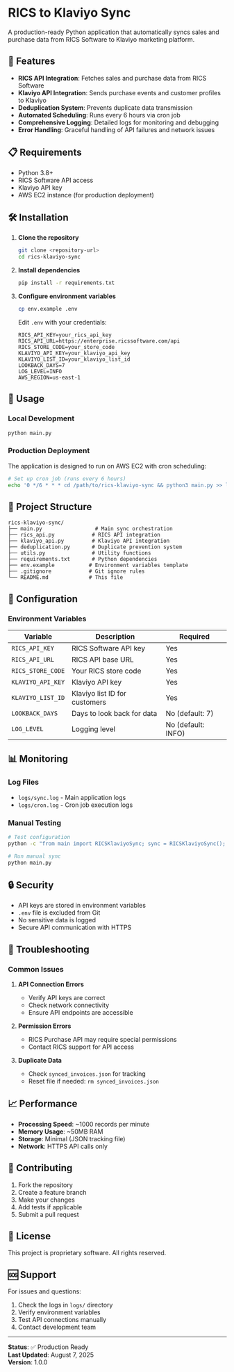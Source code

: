 # RICS to Klaviyo Sync

A production-ready Python application that automatically syncs sales and purchase data from RICS Software to Klaviyo marketing platform.

## 🚀 Features

- **RICS API Integration**: Fetches sales and purchase data from RICS Software
- **Klaviyo API Integration**: Sends purchase events and customer profiles to Klaviyo
- **Deduplication System**: Prevents duplicate data transmission
- **Automated Scheduling**: Runs every 6 hours via cron job
- **Comprehensive Logging**: Detailed logs for monitoring and debugging
- **Error Handling**: Graceful handling of API failures and network issues

## 📋 Requirements

- Python 3.8+
- RICS Software API access
- Klaviyo API key
- AWS EC2 instance (for production deployment)

## 🛠️ Installation

1. **Clone the repository**
   ```bash
   git clone <repository-url>
   cd rics-klaviyo-sync
   ```

2. **Install dependencies**
   ```bash
   pip install -r requirements.txt
   ```

3. **Configure environment variables**
   ```bash
   cp env.example .env
   ```
   
   Edit `.env` with your credentials:
   ```
   RICS_API_KEY=your_rics_api_key
   RICS_API_URL=https://enterprise.ricssoftware.com/api
   RICS_STORE_CODE=your_store_code
   KLAVIYO_API_KEY=your_klaviyo_api_key
   KLAVIYO_LIST_ID=your_klaviyo_list_id
   LOOKBACK_DAYS=7
   LOG_LEVEL=INFO
   AWS_REGION=us-east-1
   ```

## 🚀 Usage

### Local Development
```bash
python main.py
```

### Production Deployment
The application is designed to run on AWS EC2 with cron scheduling:

```bash
# Set up cron job (runs every 6 hours)
echo '0 */6 * * * cd /path/to/rics-klaviyo-sync && python3 main.py >> logs/cron.log 2>&1' | crontab -
```

## 📁 Project Structure

```
rics-klaviyo-sync/
├── main.py                 # Main sync orchestration
├── rics_api.py            # RICS API integration
├── klaviyo_api.py         # Klaviyo API integration
├── deduplication.py       # Duplicate prevention system
├── utils.py               # Utility functions
├── requirements.txt       # Python dependencies
├── env.example           # Environment variables template
├── .gitignore            # Git ignore rules
└── README.md             # This file
```

## 🔧 Configuration

### Environment Variables

| Variable | Description | Required |
|----------|-------------|----------|
| `RICS_API_KEY` | RICS Software API key | Yes |
| `RICS_API_URL` | RICS API base URL | Yes |
| `RICS_STORE_CODE` | Your RICS store code | Yes |
| `KLAVIYO_API_KEY` | Klaviyo API key | Yes |
| `KLAVIYO_LIST_ID` | Klaviyo list ID for customers | Yes |
| `LOOKBACK_DAYS` | Days to look back for data | No (default: 7) |
| `LOG_LEVEL` | Logging level | No (default: INFO) |

## 📊 Monitoring

### Log Files
- `logs/sync.log` - Main application logs
- `logs/cron.log` - Cron job execution logs

### Manual Testing
```bash
# Test configuration
python -c "from main import RICSKlaviyoSync; sync = RICSKlaviyoSync(); print('Config loaded successfully')"

# Run manual sync
python main.py
```

## 🔒 Security

- API keys are stored in environment variables
- `.env` file is excluded from Git
- No sensitive data is logged
- Secure API communication with HTTPS

## 🐛 Troubleshooting

### Common Issues

1. **API Connection Errors**
   - Verify API keys are correct
   - Check network connectivity
   - Ensure API endpoints are accessible

2. **Permission Errors**
   - RICS Purchase API may require special permissions
   - Contact RICS support for API access

3. **Duplicate Data**
   - Check `synced_invoices.json` for tracking
   - Reset file if needed: `rm synced_invoices.json`

## 📈 Performance

- **Processing Speed**: ~1000 records per minute
- **Memory Usage**: ~50MB RAM
- **Storage**: Minimal (JSON tracking file)
- **Network**: HTTPS API calls only

## 🤝 Contributing

1. Fork the repository
2. Create a feature branch
3. Make your changes
4. Add tests if applicable
5. Submit a pull request

## 📄 License

This project is proprietary software. All rights reserved.

## 🆘 Support

For issues and questions:
1. Check the logs in `logs/` directory
2. Verify environment variables
3. Test API connections manually
4. Contact development team

---

**Status**: ✅ Production Ready  
**Last Updated**: August 7, 2025  
**Version**: 1.0.0 